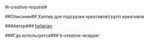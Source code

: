 #i-creative-request#

##Описание##
Хэлпер для подгрузки креативов/групп креативов

###Автор###
[heliarian ](https://staff.yandex-team.ru/heliarian )

###Где используется###
b-creative-wrapper

